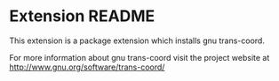 # Extension README

This extension is a package extension which installs gnu trans-coord.

For more information about gnu trans-coord visit the project website at
http://www.gnu.org/software/trans-coord/

